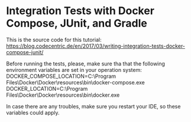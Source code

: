 # Integration Tests with Docker Compose, JUnit, and Gradle

This is the source code for this tutorial: https://blog.codecentric.de/en/2017/03/writing-integration-tests-docker-compose-junit/

Before running the tests, please, make sure tha that the following environment variables are set in your operation system:
DOCKER_COMPOSE_LOCATION=C:\Program Files\Docker\Docker\resources\bin\docker-compose.exe
DOCKER_LOCATION=C:\Program Files\Docker\Docker\resources\bin\docker.exe

In case there are any troubles, make sure you restart your IDE, so these variables could apply.

